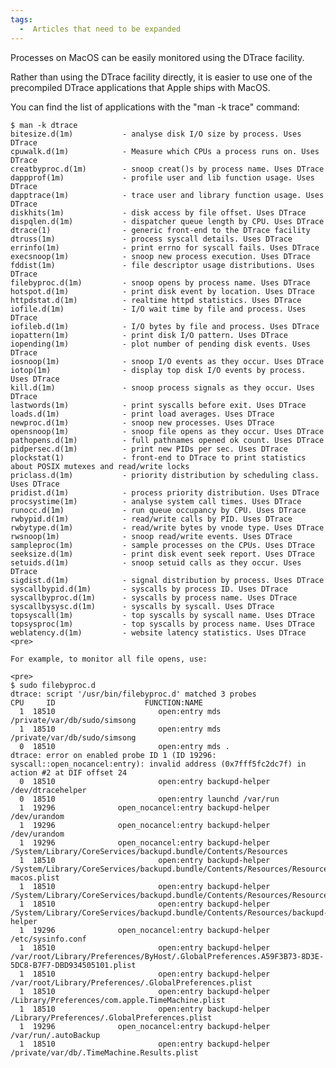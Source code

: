 ```yaml
---
tags:
  -  Articles that need to be expanded
---
```

Processes on MacOS can be easily monitored using the DTrace facility.

Rather than using the DTrace facility directly, it is easier to use one
of the precompiled DTrace applications that Apple ships with MacOS.

You can find the list of applications with the "man -k trace" command:

    $ man -k dtrace
    bitesize.d(1m)           - analyse disk I/O size by process. Uses DTrace
    cpuwalk.d(1m)            - Measure which CPUs a process runs on. Uses DTrace
    creatbyproc.d(1m)        - snoop creat()s by process name. Uses DTrace
    dappprof(1m)             - profile user and lib function usage. Uses DTrace
    dapptrace(1m)            - trace user and library function usage. Uses DTrace
    diskhits(1m)             - disk access by file offset. Uses DTrace
    dispqlen.d(1m)           - dispatcher queue length by CPU. Uses DTrace
    dtrace(1)                - generic front-end to the DTrace facility
    dtruss(1m)               - process syscall details. Uses DTrace
    errinfo(1m)              - print errno for syscall fails. Uses DTrace
    execsnoop(1m)            - snoop new process execution. Uses DTrace
    fddist(1m)               - file descriptor usage distributions. Uses DTrace
    filebyproc.d(1m)         - snoop opens by process name. Uses DTrace
    hotspot.d(1m)            - print disk event by location. Uses DTrace
    httpdstat.d(1m)          - realtime httpd statistics. Uses DTrace
    iofile.d(1m)             - I/O wait time by file and process. Uses DTrace
    iofileb.d(1m)            - I/O bytes by file and process. Uses DTrace
    iopattern(1m)            - print disk I/O pattern. Uses DTrace
    iopending(1m)            - plot number of pending disk events. Uses DTrace
    iosnoop(1m)              - snoop I/O events as they occur. Uses DTrace
    iotop(1m)                - display top disk I/O events by process. Uses DTrace
    kill.d(1m)               - snoop process signals as they occur. Uses DTrace
    lastwords(1m)            - print syscalls before exit. Uses DTrace
    loads.d(1m)              - print load averages. Uses DTrace
    newproc.d(1m)            - snoop new processes. Uses DTrace
    opensnoop(1m)            - snoop file opens as they occur. Uses DTrace
    pathopens.d(1m)          - full pathnames opened ok count. Uses DTrace
    pidpersec.d(1m)          - print new PIDs per sec. Uses DTrace
    plockstat(1)             - front-end to DTrace to print statistics about POSIX mutexes and read/write locks
    priclass.d(1m)           - priority distribution by scheduling class. Uses DTrace
    pridist.d(1m)            - process priority distribution. Uses DTrace
    procsystime(1m)          - analyse system call times. Uses DTrace
    runocc.d(1m)             - run queue occupancy by CPU. Uses DTrace
    rwbypid.d(1m)            - read/write calls by PID. Uses DTrace
    rwbytype.d(1m)           - read/write bytes by vnode type. Uses DTrace
    rwsnoop(1m)              - snoop read/write events. Uses DTrace
    sampleproc(1m)           - sample processes on the CPUs. Uses DTrace
    seeksize.d(1m)           - print disk event seek report. Uses DTrace
    setuids.d(1m)            - snoop setuid calls as they occur. Uses DTrace
    sigdist.d(1m)            - signal distribution by process. Uses DTrace
    syscallbypid.d(1m)       - syscalls by process ID. Uses DTrace
    syscallbyproc.d(1m)      - syscalls by process name. Uses DTrace
    syscallbysysc.d(1m)      - syscalls by syscall. Uses DTrace
    topsyscall(1m)           - top syscalls by syscall name. Uses DTrace
    topsysproc(1m)           - top syscalls by process name. Uses DTrace
    weblatency.d(1m)         - website latency statistics. Uses DTrace
    <pre>

    For example, to monitor all file opens, use:

    <pre>
    $ sudo filebyproc.d
    dtrace: script '/usr/bin/filebyproc.d' matched 3 probes
    CPU     ID                    FUNCTION:NAME
      1  18510                       open:entry mds /private/var/db/sudo/simsong
      1  18510                       open:entry mds /private/var/db/sudo/simsong
      0  18510                       open:entry mds .
    dtrace: error on enabled probe ID 1 (ID 19296: syscall::open_nocancel:entry): invalid address (0x7fff5fc2dc7f) in action #2 at DIF offset 24
      0  18510                       open:entry backupd-helper /dev/dtracehelper
      0  18510                       open:entry launchd /var/run
      1  19296              open_nocancel:entry backupd-helper /dev/urandom
      1  19296              open_nocancel:entry backupd-helper /dev/urandom
      1  19296              open_nocancel:entry backupd-helper /System/Library/CoreServices/backupd.bundle/Contents/Resources
      1  18510                       open:entry backupd-helper /System/Library/CoreServices/backupd.bundle/Contents/Resources/Resources/Info-macos.plist
      1  18510                       open:entry backupd-helper /System/Library/CoreServices/backupd.bundle/Contents/Resources/Resources/Info.plist
      1  18510                       open:entry backupd-helper /System/Library/CoreServices/backupd.bundle/Contents/Resources/backupd-helper
      1  19296              open_nocancel:entry backupd-helper /etc/sysinfo.conf
      1  18510                       open:entry backupd-helper /var/root/Library/Preferences/ByHost/.GlobalPreferences.A59F3B73-8D3E-5DC8-B7F7-DBD934505101.plist
      1  18510                       open:entry backupd-helper /var/root/Library/Preferences/.GlobalPreferences.plist
      1  18510                       open:entry backupd-helper /Library/Preferences/com.apple.TimeMachine.plist
      1  18510                       open:entry backupd-helper /Library/Preferences/.GlobalPreferences.plist
      1  19296              open_nocancel:entry backupd-helper /var/run/.autoBackup
      1  18510                       open:entry backupd-helper /private/var/db/.TimeMachine.Results.plist